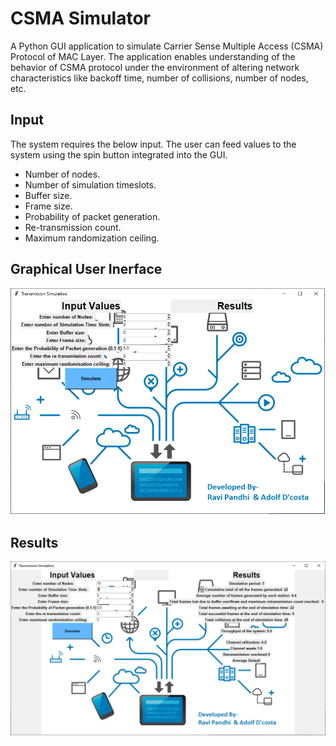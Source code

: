 # CSMA Simulator

A Python GUI application to simulate Carrier Sense Multiple Access (CSMA) Protocol of MAC Layer. The application enables understanding of the behavior of CSMA protocol under the environment of altering network characteristics like backoff time, number of collisions, number of nodes, etc.

## Input

The system requires the below input. The user can feed values to the system using the spin button integrated into the GUI.

* Number of nodes.
* Number of simulation timeslots.
* Buffer size.
* Frame size.
* Probability of packet generation.
* Re-transmission count.
* Maximum randomization ceiling.


## Graphical User Inerface

![GUI](https://github.com/adolfdcosta91/CSMASimulator/blob/master/GitHub/CSMA.png)

## Results 

![Results](https://github.com/adolfdcosta91/CSMASimulator/blob/master/GitHub/Result.png)
